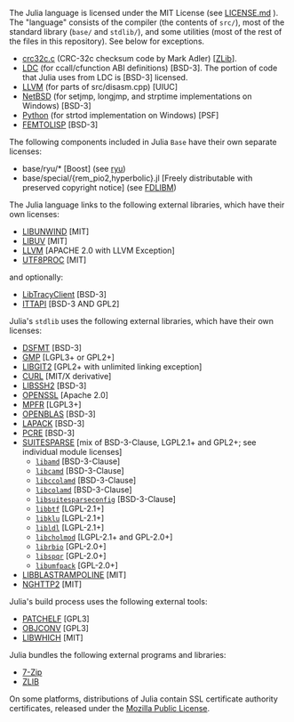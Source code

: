 The Julia language is licensed under the MIT License (see [LICENSE.md](./LICENSE.md) ). The "language" consists
of the compiler (the contents of `src/`), most of the standard library (`base/` and `stdlib/`),
and some utilities (most of the rest of the files in this repository). See below
for exceptions.

- [crc32c.c](https://stackoverflow.com/questions/17645167/implementing-sse-4-2s-crc32c-in-software) (CRC-32c checksum code by Mark Adler) [[ZLib](https://opensource.org/licenses/Zlib)].
- [LDC](https://github.com/ldc-developers/ldc/blob/master/LICENSE) (for ccall/cfunction ABI definitions) [BSD-3]. The portion of code that Julia uses from LDC is [BSD-3] licensed.
- [LLVM](https://releases.llvm.org/3.9.0/LICENSE.TXT) (for parts of src/disasm.cpp) [UIUC]
- [NetBSD](https://www.netbsd.org/about/redistribution.html) (for setjmp, longjmp, and strptime implementations on Windows) [BSD-3]
- [Python](https://docs.python.org/3/license.html) (for strtod implementation on Windows) [PSF]
- [FEMTOLISP](https://github.com/JeffBezanson/femtolisp) [BSD-3]

The following components included in Julia `Base` have their own separate licenses:

- base/ryu/* [Boost] (see [ryu](https://github.com/ulfjack/ryu/blob/master/LICENSE-Boost))
- base/special/{rem_pio2,hyperbolic}.jl [Freely distributable with preserved copyright notice] (see [FDLIBM](https://www.netlib.org/fdlibm))

The Julia language links to the following external libraries, which have their
own licenses:

- [LIBUNWIND](https://github.com/libunwind/libunwind/blob/master/LICENSE) [MIT]
- [LIBUV](https://github.com/JuliaLang/libuv/blob/julia-uv2-1.39.0/LICENSE) [MIT]
- [LLVM](https://releases.llvm.org/12.0.1/LICENSE.TXT) [APACHE 2.0 with LLVM Exception]
- [UTF8PROC](https://github.com/JuliaStrings/utf8proc) [MIT]

and optionally:

- [LibTracyClient](https://github.com/wolfpld/tracy/blob/master/LICENSE) [BSD-3]
- [ITTAPI](https://github.com/intel/ittapi/tree/master/LICENSES) [BSD-3 AND GPL2]

Julia's `stdlib` uses the following external libraries, which have their own licenses:

- [DSFMT](https://github.com/MersenneTwister-Lab/dSFMT/blob/master/LICENSE.txt) [BSD-3]
- [GMP](https://gmplib.org/manual/Copying.html#Copying) [LGPL3+ or GPL2+]
- [LIBGIT2](https://github.com/libgit2/libgit2/blob/development/COPYING) [GPL2+ with unlimited linking exception]
- [CURL](https://curl.haxx.se/docs/copyright.html) [MIT/X derivative]
- [LIBSSH2](https://github.com/libssh2/libssh2/blob/master/COPYING) [BSD-3]
- [OPENSSL](https://www.openssl.org/source/license.html) [Apache 2.0]
- [MPFR](https://www.mpfr.org/mpfr-current/mpfr.html#Copying) [LGPL3+]
- [OPENBLAS](https://raw.github.com/xianyi/OpenBLAS/master/LICENSE) [BSD-3]
- [LAPACK](https://netlib.org/lapack/LICENSE.txt) [BSD-3]
- [PCRE](https://www.pcre.org/licence.txt) [BSD-3]
- [SUITESPARSE](https://github.com/DrTimothyAldenDavis/SuiteSparse/blob/master/LICENSE.txt) [mix of BSD-3-Clause, LGPL2.1+ and GPL2+; see individual module licenses]
  - [`libamd`](https://github.com/DrTimothyAldenDavis/SuiteSparse/blob/dev/AMD/Doc/License.txt) [BSD-3-Clause]
  - [`libcamd`](https://github.com/DrTimothyAldenDavis/SuiteSparse/blob/dev/CAMD/Doc/License.txt) [BSD-3-Clause]
  - [`libccolamd`](https://github.com/DrTimothyAldenDavis/SuiteSparse/blob/dev/CCOLAMD/Doc/License.txt) [BSD-3-Clause]
  - [`libcolamd`](https://github.com/DrTimothyAldenDavis/SuiteSparse/blob/dev/COLAMD/Doc/License.txt) [BSD-3-Clause]
  - [`libsuitesparseconfig`](https://github.com/DrTimothyAldenDavis/SuiteSparse/blob/dev/SuiteSparse_config/README.txt) [BSD-3-Clause]
  - [`libbtf`](https://github.com/DrTimothyAldenDavis/SuiteSparse/blob/dev/BTF/Doc/License.txt) [LGPL-2.1+]
  - [`libklu`](https://github.com/DrTimothyAldenDavis/SuiteSparse/blob/dev/KLU/Doc/License.txt) [LGPL-2.1+]
  - [`libldl`](https://github.com/DrTimothyAldenDavis/SuiteSparse/blob/dev/LDL/Doc/License.txt) [LGPL-2.1+]
  - [`libcholmod`](https://github.com/DrTimothyAldenDavis/SuiteSparse/blob/dev/CHOLMOD/Doc/License.txt) [LGPL-2.1+ and GPL-2.0+]
  - [`librbio`](https://github.com/DrTimothyAldenDavis/SuiteSparse/blob/dev/RBio/Doc/License.txt) [GPL-2.0+]
  - [`libspqr`](https://github.com/DrTimothyAldenDavis/SuiteSparse/blob/dev/SPQR/Doc/License.txt) [GPL-2.0+]
  - [`libumfpack`](https://github.com/DrTimothyAldenDavis/SuiteSparse/blob/dev/UMFPACK/Doc/License.txt) [GPL-2.0+]
- [LIBBLASTRAMPOLINE](https://github.com/staticfloat/libblastrampoline/blob/main/LICENSE) [MIT]
- [NGHTTP2](https://github.com/nghttp2/nghttp2/blob/master/COPYING) [MIT]

Julia's build process uses the following external tools:

- [PATCHELF](https://github.com/NixOS/patchelf/blob/master/COPYING) [GPL3]
- [OBJCONV](https://www.agner.org/optimize/#objconv) [GPL3]
- [LIBWHICH](https://github.com/vtjnash/libwhich/blob/master/LICENSE) [MIT]

Julia bundles the following external programs and libraries:

- [7-Zip](https://www.7-zip.org/license.txt)
- [ZLIB](https://zlib.net/zlib_license.html)

On some platforms, distributions of Julia contain SSL certificate authority certificates,
released under the [Mozilla Public License](https://en.wikipedia.org/wiki/Mozilla_Public_License).
